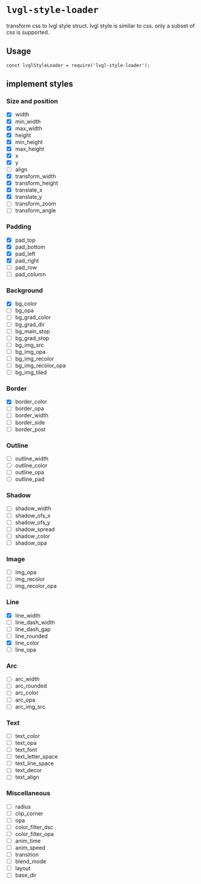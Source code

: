 # `lvgl-style-loader`

transform css to lvgl style struct. lvgl style is similar to css. only a subset of css is supported.

## Usage

```
const lvglStyleLoader = require('lvgl-style-loader');
```


## implement styles

### Size and position
- [x] width
- [x] min_width
- [x] max_width
- [x] height
- [x] min_height
- [x] max_height
- [x] x
- [x] y
- [ ] align
- [x] transform_width
- [x] transform_height
- [x] translate_x
- [x] translate_y
- [ ] transform_zoom
- [ ] transform_angle

### Padding
- [x] pad_top
- [x] pad_bottom
- [x] pad_left
- [x] pad_right
- [ ] pad_row
- [ ] pad_column

### Background
- [x] bg_color
- [ ] bg_opa
- [ ] bg_grad_color
- [ ] bg_grad_dir
- [ ] bg_main_stop
- [ ] bg_grad_stop
- [ ] bg_img_src
- [ ] bg_img_opa
- [ ] bg_img_recolor
- [ ] bg_img_recolor_opa
- [ ] bg_img_tiled

### Border
- [x] border_color
- [ ] border_opa
- [ ] border_width
- [ ] border_side
- [ ] border_post

### Outline
- [ ] outline_width
- [ ] outline_color
- [ ] outline_opa
- [ ] outline_pad

### Shadow
- [ ] shadow_width
- [ ] shadow_ofs_x
- [ ] shadow_ofs_y
- [ ] shadow_spread
- [ ] shadow_color
- [ ] shadow_opa

### Image
- [ ] img_opa
- [ ] img_recolor
- [ ] img_recolor_opa

### Line
- [x] line_width
- [ ] line_dash_width
- [ ] line_dash_gap
- [ ] line_rounded
- [x] line_color
- [ ] line_opa

### Arc
- [ ] arc_width
- [ ] arc_rounded
- [ ] arc_color
- [ ] arc_opa
- [ ] arc_img_src

### Text
- [ ] text_color
- [ ] text_opa
- [ ] text_font
- [ ] text_letter_space
- [ ] text_line_space
- [ ] text_decor
- [ ] text_align

### Miscellaneous
- [ ] radius
- [ ] clip_corner
- [ ] opa
- [ ] color_filter_dsc
- [ ] color_filter_opa
- [ ] anim_time
- [ ] anim_speed
- [ ] transition
- [ ] blend_mode
- [ ] layout
- [ ] base_dir
